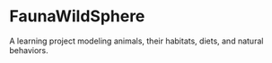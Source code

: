 # FaunaWildSphere
A learning project modeling animals, their habitats, diets, and natural behaviors.
